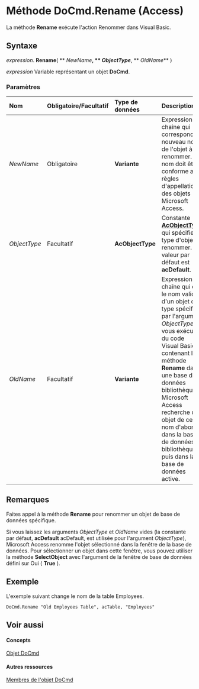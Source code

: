 
# Méthode DoCmd.Rename (Access)

La méthode  **Rename** exécute l'action Renommer dans Visual Basic.


## Syntaxe

 _expression_. **Rename**( ** _NewName_**, ** _ObjectType_**, ** _OldName_** )

 _expression_ Variable représentant un objet **DoCmd**.


### Paramètres



|**Nom**|**Obligatoire/Facultatif**|**Type de données**|**Description**|
|:-----|:-----|:-----|:-----|
| _NewName_|Obligatoire|**Variante**|Expression chaîne qui correspond au nouveau nom de l'objet à renommer. Ce nom doit être conforme aux règles d'appellation des objets Microsoft Access.|
| _ObjectType_|Facultatif|**AcObjectType**|Constante  **[AcObjectType](157a8d35-2b27-4f62-8e74-525043f6ec71.md)** qui spécifie le type d'objet à renommer. La valeur par défaut est **acDefault**.|
| _OldName_|Facultatif|**Variante**|Expression chaîne qui est le nom valide d'un objet du type spécifié par l'argument  _ObjectType_. Si vous exécutez du code Visual Basic contenant la méthode  **Rename** dans une base de données bibliothèque, Microsoft Access recherche un objet de ce nom d'abord dans la base de données bibliothèque, puis dans la base de données active.|

## Remarques

Faites appel à la méthode  **Rename** pour renommer un objet de base de données spécifique.

Si vous laissez les arguments  _ObjectType_ et _OldName_ vides (la constante par défaut, **acDefault** acDefault, est utilisée pour l'argument _ObjectType_), Microsoft Access renomme l'objet sélectionné dans la fenêtre de la base de données. Pour sélectionner un objet dans cette fenêtre, vous pouvez utiliser la méthode  **SelectObject** avec l'argument de la fenêtre de base de données défini sur Oui ( **True** ).


## Exemple

L'exemple suivant change le nom de la table Employees.


```
DoCmd.Rename "Old Employees Table", acTable, "Employees"
```


## Voir aussi


#### Concepts


[Objet DoCmd](3ce44cca-9979-0a1e-9787-079a52ce528f.md)
#### Autres ressources


[Membres de l'objet DoCmd](3e7ade9e-86e4-0751-188b-5d31c9101651.md)